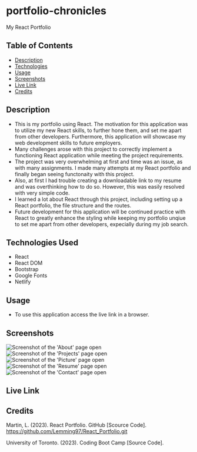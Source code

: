 # portfolio-chronicles
My React Portfolio

## Table of Contents
- [Description](#description)
- [Technologies](#technologies-used)
- [Usage](#usage)
- [Screenshots](#screenshots)
- [Live Link](#live-link)
- [Credits](#credits)

## Description
- This is my portfolio using React. The motivation for this application was to utilize my new React skills, to further hone them, and set me apart from other developers. Furthermore, this application will showcase my web development skills to future employers. 
- Many challenges arose with this project to correctly implement a functioning React application while meeting the project requirements.  
- The project was very overwhelming at first and time was an issue, as with many assignments. I made many attempts at my React portfolio and finally began seeing functonaity with this project. 
- Also, at first I had trouble creating a downloadable link to my resume and was overthinking how to do so. However, this was easily resolved with very simple code.
- I learned a lot about React through this project, including setting up a React portfolio, the file structure and the routes. 
- Future development for this application will be continued practice with React to greatly enhance the styling while keeping my portfolio unqiue to set me apart from other developers, expecially during my job search.  

## Technologies Used
- React 
- React DOM
- Bootstrap
- Google Fonts 
- Netlify

## Usage
- To use this application access the live link in a browser.

## Screenshots
![Screenshot of the 'About' page open]()
![Screenshot of the 'Projects' page open]()
![Screenshot of the 'Picture' page open]()
![Screenshot of the 'Resume' page open]()
![Screenshot of the 'Contact' page open]()

## Live Link


## Credits

Martin, L. (2023). React Portfolio. GitHub [Scource Code]. https://github.com/Lemming97/React_Portfolio.git

University of Toronto. (2023). Coding Boot Camp [Source Code].
